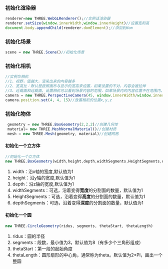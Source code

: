 ### 初始化渲染器

```js
renderer=new THREE.WebGLRenderer();//实例话渲染器
renderer.setSize(window.innerWidth,window.innerHeight)//设置宽和高
document.body.appendChild(renderer.domElement);//添加到dom
```

### 初始化场景

```js
scene = new THREE.Scene()//初始化场景
```

### 初始化相机

```js
//实例华相机
//1、视野，值越大，渲染出来的内容越多
//2、宽高比：默认是按照画布与显示的宽高来设置，如果设置的不对，内容会被拉伸
//3、近裁面和远裁面，设置相机可以看到场景内容的范围，如果场景内的内容位置不在范围内，将不会显示
camera = new THREE.PerspectiveCamera(45, window.innerWidth/window.innerHeight, 0.1, 200)
camera.position.set(4, 4, 15)//放置相机的位置x,y,z
```

### 初始化物体

```js
 geometry = new THREE.BoxGeometry(2,2,2)//创建几何体
 material= new THREE.MeshNormalMaterial()//创建材质
 mesh = new THREE.Mesh(geometry, material)//创建网格
```

#### 初始化一个立方体

```js
//初始化一个立方体
new THREE.BoxGeometry(width,height,depth,widthSegments,HeightSegments,depthSegments)
```

1. width：沿x轴的宽度,默认值为1
2. height：沿y轴的宽度,默认值为1
3. depth：沿z轴的宽度,默认值为1
4. widthSegments：可选，沿着变得**宽度**的分割面的数量，默认值为1
5. HeightSegments：可选，沿着变得**高度**的分割面的数量，默认值为1
6. depthSegments：可选，沿着变得**深度**的分割面的数量，默认值为1

#### 初始化一个圆

```js
new THREE.CircleGeometry(ridus, segments, thetaStart, thetaLength)
```

1. ridus：圆的半径
2. segments：段数，最小值为3，默认值为8（有多少个三角形组成）
3. thetaStart：第一段的起始角度
4. thetaLength：圆形扇形的中心角，通常称为theta。默认值为2*PI，画出一个整圆